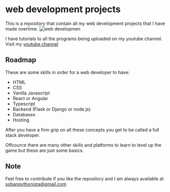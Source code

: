 # web development projects
 This is a repository that contain all my web development projects that I have made overtime.
 ![web developmen](https://media.geeksforgeeks.org/wp-content/cdn-uploads/20210310114057/web-development-image.png)

 I have tutorials to all the programs being uploaded on my youtube channel. Visit my [youtube channel](https://www.youtube.com/channel/UCk1sZkWM1CkSHp3rEmNkRCw)

## Roadmap 
These are some skills in order for a web developer to have:
- HTML
- CSS
- Vanilla Javascript
- React or Angular
- Typescript
- Backend (Flask or Django or node.js)
- Databases
- Hosting

After you have a firm grip on all these concepts you get to be called a full stack developer.

Offcource there are many other skills and platforms to learn to level up the game but these are just some basics.

## Note
Feel free to contribute if you like the repository and I am always available at sobanpythonista@gmail.com
